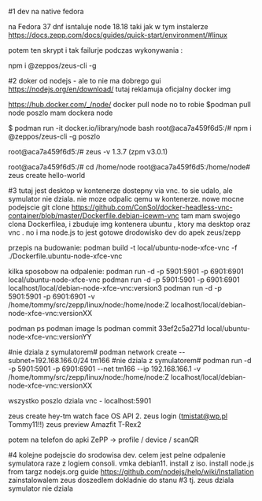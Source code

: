 #1 dev na native fedora

na Fedora 37 dnf isntaluje node 18.18 
taki jak w tym instalerze https://docs.zepp.com/docs/guides/quick-start/environment/#linux

potem ten skrypt i tak failurje podczas wykonywania :

npm i @zeppos/zeus-cli -g


#2 doker od nodejs - ale to nie ma dobrego gui
https://nodejs.org/en/download/
tutaj reklamuja oficjalny docker img 

https://hub.docker.com/_/node/
docker pull node
no to robie 
$podman pull node
poszlo mam dockera node

$ podman run -it docker.io/library/node bash
root@aca7a459f6d5:/# npm i @zeppos/zeus-cli -g
poszlo 

root@aca7a459f6d5:/# zeus -v
1.3.7 (zpm v3.0.1)

root@aca7a459f6d5:/# cd /home/node
root@aca7a459f6d5:/home/node# zeus create hello-world

#3 tutaj jest desktop w kontenerze dostepny via vnc. to sie udalo, ale symulator nie dziala. nie moze odpalic qemu w kontenerze.
nowe mocne podejscie
git clone https://github.com/ConSol/docker-headless-vnc-container/blob/master/Dockerfile.debian-icewm-vnc
tam mam swojego clona Dockerfilea, i zbuduje img kontenera ubuntu , ktory ma desktop oraz vnc . no i ma node.js 
to jest gotowe drodowisko dev do apek zeus/zepp

przepis na budowanie:
podman build -t local/ubuntu-node-xfce-vnc -f ./Dockerfile.ubuntu-node-xfce-vnc

kilka sposobow na odpalenie:
podman run -d -p 5901:5901 -p 6901:6901 local/ubuntu-node-xfce-vnc
podman run -d -p 5901:5901 -p 6901:6901 localhost/local/debian-node-xfce-vnc:version3
podman run -d -p 5901:5901 -p 6901:6901 -v /home/tommy/src/zepp/linux/node:/home/node:Z  localhost/local/debian-node-xfce-vnc:versionXX

podman ps
podman image ls
podman commit 33ef2c5a271d local/ubuntu-node-xfce-vnc:versionYY

#nie dziala z symulatorem# podman network create --subnet=192.168.166.0/24 tm166
#nie dziala z symulatorem# podman run -d -p 5901:5901 -p 6901:6901 --net tm166 --ip 192.168.166.1 -v /home/tommy/src/zepp/linux/node:/home/node:Z  localhost/local/debian-node-xfce-vnc:versionXX

wszystko poszlo dziala vnc - localhost:5901

zeus create hey-tm
  watch face
  OS API 2.
zeus login (tmistat@wp.pl Tommy11!!)
zeus preview
  Amazfit T-Rex2

potem na telefon do apki ZePP -> profile / device / scanQR 

#4
kolejne podejscie do srodowisa dev. celem jest pelne odpalenie symulatora raze z logiem consoli.
vmka debian11. install z iso.
install node.js from targz  nodejs.org guide https://github.com/nodejs/help/wiki/Installation
zainstalowalem zeus 
doszedlem dokladnie do stanu #3 tj. zeus dziala symulator nie dziala



